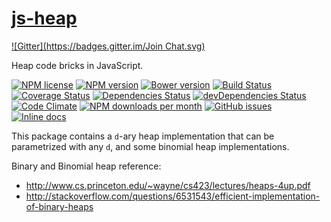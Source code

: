 [js-heap](http://aureooms.github.io/js-heap)
====
[![Gitter](https://badges.gitter.im/Join Chat.svg)](https://gitter.im/aureooms/js-heap?utm_source=badge&utm_medium=badge&utm_campaign=pr-badge&utm_content=badge)

Heap code bricks in JavaScript.

[![NPM license](http://img.shields.io/npm/l/aureooms-js-heap.svg?style=flat)](https://raw.githubusercontent.com/aureooms/js-heap/master/LICENSE)
[![NPM version](http://img.shields.io/npm/v/aureooms-js-heap.svg?style=flat)](https://www.npmjs.org/package/aureooms-js-heap)
[![Bower version](http://img.shields.io/bower/v/aureooms-js-heap.svg?style=flat)](http://bower.io/search/?q=aureooms-js-heap)
[![Build Status](http://img.shields.io/travis/aureooms/js-heap.svg?style=flat)](https://travis-ci.org/aureooms/js-heap)
[![Coverage Status](http://img.shields.io/coveralls/aureooms/js-heap.svg?style=flat)](https://coveralls.io/r/aureooms/js-heap)
[![Dependencies Status](http://img.shields.io/david/aureooms/js-heap.svg?style=flat)](https://david-dm.org/aureooms/js-heap#info=dependencies)
[![devDependencies Status](http://img.shields.io/david/dev/aureooms/js-heap.svg?style=flat)](https://david-dm.org/aureooms/js-heap#info=devDependencies)
[![Code Climate](http://img.shields.io/codeclimate/github/aureooms/js-heap.svg?style=flat)](https://codeclimate.com/github/aureooms/js-heap)
[![NPM downloads per month](http://img.shields.io/npm/dm/aureooms-js-heap.svg?style=flat)](https://www.npmjs.org/package/aureooms-js-heap)
[![GitHub issues](http://img.shields.io/github/issues/aureooms/js-heap.svg?style=flat)](https://github.com/aureooms/js-heap/issues)
[![Inline docs](http://inch-ci.org/github/aureooms/js-heap.svg?branch=master&style=shields)](http://inch-ci.org/github/aureooms/js-heap)

This package contains a `d`-ary heap implementation that can be parametrized
with any `d`, and some binomial heap implementations.

Binary and Binomial heap reference:

  - http://www.cs.princeton.edu/~wayne/cs423/lectures/heaps-4up.pdf
  - http://stackoverflow.com/questions/6531543/efficient-implementation-of-binary-heaps
